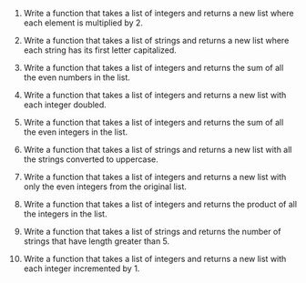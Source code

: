 1. Write a function that takes a list of integers and returns a new list where each element is multiplied by 2.

2. Write a function that takes a list of strings and returns a new list where each string has its first letter capitalized.

3. Write a function that takes a list of integers and returns the sum of all the even numbers in the list.

4. Write a function that takes a list of integers and returns a new list with each integer doubled.

5. Write a function that takes a list of integers and returns the sum of all the even integers in the list.

6. Write a function that takes a list of strings and returns a new list with all the strings converted to uppercase.

7. Write a function that takes a list of integers and returns a new list with only the even integers from the original list.

8. Write a function that takes a list of integers and returns the product of all the integers in the list.

9. Write a function that takes a list of strings and returns the number of strings that have length greater than 5.

10. Write a function that takes a list of integers and returns a new list with each integer incremented by 1.